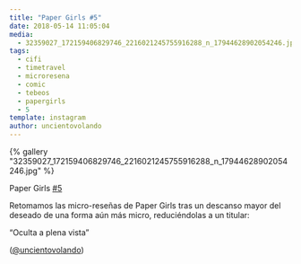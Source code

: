 ```yaml
---
title: "Paper Girls #5"
date: 2018-05-14 11:05:04
media: 
  - 32359027_172159406829746_2216021245755916288_n_17944628902054246.jpg
tags: 
  - cifi
  - timetravel
  - microresena
  - comic
  - tebeos
  - papergirls
  - 5
template: instagram
author: uncientovolando
---
```


{% gallery "32359027_172159406829746_2216021245755916288_n_17944628902054246.jpg" %}

Paper Girls [#5](/tags/5)

Retomamos las micro-reseñas de Paper Girls tras un descanso mayor del deseado de una forma aún más micro, reduciéndolas a un titular:

“Oculta a plena vista”

([@uncientovolando](https://instagram.com/uncientovolando))
